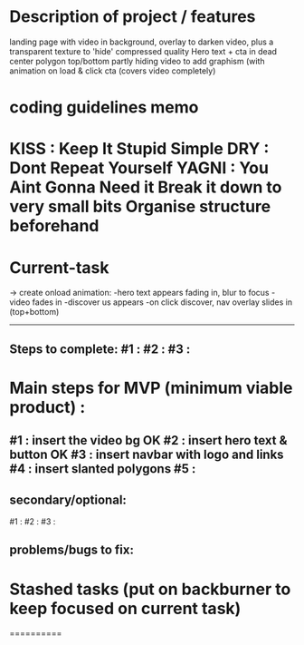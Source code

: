 Description of project / features
===============================
landing page with video in background, overlay to darken video, plus a transparent texture to 'hide' compressed quality
Hero text + cta in dead center
polygon top/bottom partly hiding video to add graphism (with animation on load & click cta (covers video completely)

coding guidelines memo 
=============
KISS : Keep It Stupid Simple
DRY : Dont Repeat Yourself
YAGNI : You Aint Gonna Need it
Break it down to very small bits
Organise structure beforehand
=============

Current-task 
==========
-> create onload animation:
-hero text appears fading in, blur to focus
-video fades in
-discover us appears
-on click discover, nav overlay slides in (top+bottom)

---
Steps to complete:
#1 : 
#2 : 
#3 : 
---

Main steps for MVP (minimum viable product) :
==========
#1 : insert the video bg OK
#2 : insert hero text & button OK
#3 : insert navbar with logo and links
#4 : insert slanted polygons
#5 : 
---

secondary/optional:
------------------
#1 : 
#2 : 
#3 : 


problems/bugs to fix:
------------------


Stashed tasks (put on backburner to keep focused on current task)
==========

========== 